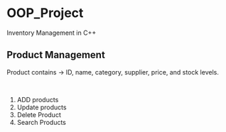 # OOP_Project
Inventory Management in C++

## Product Management

Product contains -> ID, name, category, supplier, price, and stock levels.

<br>

1. ADD products 
2. Update products 
3. Delete Product
4. Search Products 

